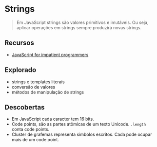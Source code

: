 # Strings
> Em JavaScript strings são valores primitivos e imutáveis. Ou seja, aplicar operações em strings sempre produzirá novas strings.

## Recursos
* [JavaScript for impatient programmers](https://exploringjs.com/impatient-js/ch_strings.html)

## Explorado
* strings e templates literais
* conversão de valores
* métodos de manipulação de strings


## Descobertas
* Em JavaScript cada caracter tem 16 bits.
* Code points, são as partes atômicas de um texto Unicode. `.length` conta code points.
* Cluster de grafemas representa simbolos escritos. Cada pode ocupar mais de um code point.

